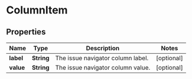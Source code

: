 # ColumnItem

## Properties
Name | Type | Description | Notes
------------ | ------------- | ------------- | -------------
**label** | **String** | The issue navigator column label. |  [optional]
**value** | **String** | The issue navigator column value. |  [optional]
